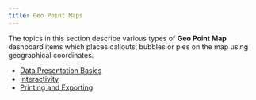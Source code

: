 ```yaml
---
title: Geo Point Maps
---
```

The topics in this section describe various types of **Geo Point Map** dashboard items which places callouts, bubbles or pies on the map using geographical coordinates.
* [Data Presentation Basics](../../../../dashboard-for-desktop/articles/dashboard-viewer/dashboard-items/geo-point-maps/data-presentation-basics.md)
* [Interactivity](../../../../dashboard-for-desktop/articles/dashboard-viewer/dashboard-items/geo-point-maps/interactivity.md)
* [Printing and Exporting](../../../../dashboard-for-desktop/articles/dashboard-viewer/dashboard-items/geo-point-maps/printing-and-exporting.md)